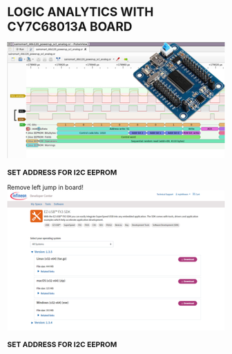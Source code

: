LOGIC ANALYTICS WITH CY7C68013A BOARD
====
<img src="https://raw.githubusercontent.com/HDPro/makelogic/master/images/image_1.png" align="center">

### SET ADDRESS FOR I2C EEPROM
Remove left jump in board!
<img src="https://raw.githubusercontent.com/HDPro/makelogic/master/images/image_2.png" align="center">

### SET ADDRESS FOR I2C EEPROM